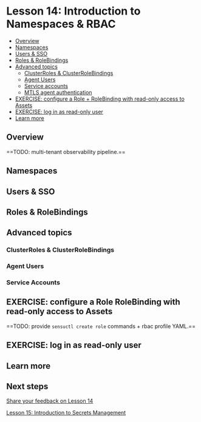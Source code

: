 # Lesson 14: Introduction to Namespaces & RBAC

- [Overview](#overview)
- [Namespaces](#namespaces)
- [Users & SSO](#users--SSO)
- [Roles & RoleBindings](#roles--rolebindings)
- [Advanced topics](#advanced-topics)
  - [ClusterRoles & ClusterRoleBindings](#clusterroles--clusterrolebindings)
  - [Agent Users](#agent-users)
  - [Service accounts](#service-accounts)
  - [MTLS agent authentication](#mtls-agent-authentication)
- [EXERCISE: configure a Role + RoleBinding with read-only access to Assets](#exercise-create-a-role--rolebinding-with-read-only-access-to-assets)
- [EXERCISE: log in as read-only user](#exercise-log-in-as-read-only-user)
- [Learn more](#learn-more)

## Overview

==TODO: multi-tenant observability pipeline.==

## Namespaces

## Users & SSO

## Roles & RoleBindings

## Advanced topics

### ClusterRoles & ClusterRoleBindings

### Agent Users

### Service Accounts

## EXERCISE: configure a Role RoleBinding with read-only access to Assets

==TODO: provide `sensuctl create role` commands + rbac profile YAML.==

## EXERCISE: log in as read-only user

## Learn more

## Next steps

[Share your feedback on Lesson 14](https://github.com/sensu/sensu-go-workshop/issues/new?template=lesson_feedback.md&labels=feedback&title=Lesson%2014%20Feedback)

[Lesson 15: Introduction to Secrets Management](../15/README.md#readme)
